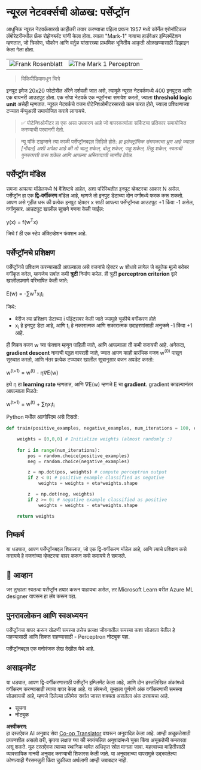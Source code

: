 <!--
CO_OP_TRANSLATOR_METADATA:
{
  "original_hash": "59021c5f419d3feda19075910a74280a",
  "translation_date": "2025-07-09T16:56:08+00:00",
  "source_file": "15-rag-and-vector-databases/data/perceptron.md",
  "language_code": "mr"
}
-->
# न्यूरल नेटवर्क्सची ओळख: पर्सेप्ट्रॉन

आधुनिक न्यूरल नेटवर्कसारखे काहीतरी तयार करण्याचा पहिला प्रयत्न 1957 मध्ये कॉर्नेल एरोनॉटिकल लॅबोरेटरीमधील फ्रँक रोझेनब्लॅट यांनी केला होता. त्याला "Mark-1" नावाचा हार्डवेअर इम्प्लिमेंटेशन म्हणतात, जो त्रिकोण, चौकोन आणि वर्तुळ यांसारख्या प्राथमिक भूमितीय आकृती ओळखण्यासाठी डिझाइन केला गेला होता.

|      |      |
|--------------|-----------|
|<img src='images/Rosenblatt-wikipedia.jpg' alt='Frank Rosenblatt'/> | <img src='images/Mark_I_perceptron_wikipedia.jpg' alt='The Mark 1 Perceptron' />|

> विकिपीडियामधून चित्रे

इनपुट इमेज 20x20 फोटोसेंल अ‍ॅरेने दर्शवली जात असे, त्यामुळे न्यूरल नेटवर्कमध्ये 400 इनपुट्स आणि एक बायनरी आउटपुट होता. एक सोपा नेटवर्क एक न्यूरॉनचा समावेश करतो, ज्याला **threshold logic unit** असेही म्हणतात. न्यूरल नेटवर्कचे वजन पोटेन्शिओमीटरसारखे काम करत होते, ज्याला प्रशिक्षणाच्या टप्प्यात मॅन्युअली समायोजित करावे लागायचे.

> ✅ पोटेन्शिओमीटर हा एक असा उपकरण आहे जो वापरकर्त्याला सर्किटचा प्रतिकार समायोजित करण्याची परवानगी देतो.

> न्यू यॉर्क टाइम्सने त्या काळी पर्सेप्ट्रॉनबद्दल लिहिले होते: *हा इलेक्ट्रॉनिक संगणकाचा भ्रूण आहे ज्याला [नौदल] अशी अपेक्षा आहे की तो चालू शकेल, बोलू शकेल, पाहू शकेल, लिहू शकेल, स्वतःची पुनरुत्पत्ती करू शकेल आणि आपल्या अस्तित्वाची जाणीव ठेवेल.*

## पर्सेप्ट्रॉन मॉडेल

समजा आपल्या मॉडेलमध्ये N वैशिष्ट्ये आहेत, अशा परिस्थितीत इनपुट व्हेक्टरचा आकार N असेल. पर्सेप्ट्रॉन हा एक **द्वि-वर्गीकरण** मॉडेल आहे, म्हणजे तो इनपुट डेटाच्या दोन वर्गांमध्ये फरक करू शकतो. आपण असे गृहीत धरू की प्रत्येक इनपुट व्हेक्टर x साठी आपल्या पर्सेप्ट्रॉनचा आउटपुट +1 किंवा -1 असेल, वर्गानुसार. आउटपुट खालील सूत्राने गणना केली जाईल:

y(x) = f(w<sup>T</sup>x)

जिथे f ही एक स्टेप अ‍ॅक्टिव्हेशन फंक्शन आहे.

## पर्सेप्ट्रॉनचे प्रशिक्षण

पर्सेप्ट्रॉनचे प्रशिक्षण करण्यासाठी आपल्याला असे वजनांचे व्हेक्टर w शोधावे लागेल जे बहुतेक मूल्ये बरोबर वर्गीकृत करेल, म्हणजेच सर्वात कमी **त्रुटी** निर्माण करेल. ही त्रुटी **perceptron criterion** द्वारे खालीलप्रमाणे परिभाषित केली जाते:

E(w) = -∑w<sup>T</sup>x<sub>i</sub>t<sub>i</sub>

जिथे:

* बेरीज त्या प्रशिक्षण डेटाच्या i पॉइंट्सवर केली जाते ज्यामुळे चुकीचे वर्गीकरण होते
* x<sub>i</sub> हे इनपुट डेटा आहे, आणि t<sub>i</sub> हे नकारात्मक आणि सकारात्मक उदाहरणांसाठी अनुक्रमे -1 किंवा +1 आहे.

ही निकष वजन w च्या फंक्शन म्हणून पाहिली जाते, आणि आपल्याला ती कमी करायची आहे. अनेकदा, **gradient descent** नावाची पद्धत वापरली जाते, ज्यात आपण काही प्रारंभिक वजन w<sup>(0)</sup> पासून सुरुवात करतो, आणि नंतर प्रत्येक टप्प्यावर खालील सूत्रानुसार वजन अपडेट करतो:

w<sup>(t+1)</sup> = w<sup>(t)</sup> - η∇E(w)

इथे η हा **learning rate** म्हणतात, आणि ∇E(w) म्हणजे E चा **gradient**. gradient काढल्यानंतर आपल्याला मिळते:

w<sup>(t+1)</sup> = w<sup>(t)</sup> + ∑ηx<sub>i</sub>t<sub>i</sub>

Python मधील अल्गोरिदम असे दिसतो:

```python
def train(positive_examples, negative_examples, num_iterations = 100, eta = 1):

    weights = [0,0,0] # Initialize weights (almost randomly :)
        
    for i in range(num_iterations):
        pos = random.choice(positive_examples)
        neg = random.choice(negative_examples)

        z = np.dot(pos, weights) # compute perceptron output
        if z < 0: # positive example classified as negative
            weights = weights + eta*weights.shape

        z  = np.dot(neg, weights)
        if z >= 0: # negative example classified as positive
            weights = weights - eta*weights.shape

    return weights
```

## निष्कर्ष

या धड्यात, आपण पर्सेप्ट्रॉनबद्दल शिकलात, जो एक द्वि-वर्गीकरण मॉडेल आहे, आणि त्याचे प्रशिक्षण कसे करायचे हे वजनांच्या व्हेक्टरचा वापर करून कसे करायचे ते समजले.

## 🚀 आव्हान

जर तुम्हाला स्वतःचा पर्सेप्ट्रॉन तयार करून पाहायचा असेल, तर Microsoft Learn वरील Azure ML designer वापरून हा लॅब करून पहा.

## पुनरावलोकन आणि स्वअध्ययन

पर्सेप्ट्रॉनचा वापर करून खेळणी समस्या तसेच प्रत्यक्ष जीवनातील समस्या कशा सोडवता येतील हे पाहण्यासाठी आणि शिकत राहण्यासाठी - Perceptron नोटबुक पहा.

पर्सेप्ट्रॉनबद्दल एक मनोरंजक लेख देखील येथे आहे.

## असाइनमेंट

या धड्यात, आपण द्वि-वर्गीकरणासाठी पर्सेप्ट्रॉन इम्प्लिमेंट केला आहे, आणि दोन हस्तलिखित अंकांमध्ये वर्गीकरण करण्यासाठी त्याचा वापर केला आहे. या लॅबमध्ये, तुम्हाला पूर्णपणे अंक वर्गीकरणाची समस्या सोडवायची आहे, म्हणजे दिलेल्या प्रतिमेस सर्वात जास्त शक्यता असलेला अंक ठरवायचा आहे.

* सूचना
* नोटबुक

**अस्वीकरण**:  
हा दस्तऐवज AI अनुवाद सेवा [Co-op Translator](https://github.com/Azure/co-op-translator) वापरून अनुवादित केला आहे. आम्ही अचूकतेसाठी प्रयत्नशील असलो तरी, कृपया लक्षात घ्या की स्वयंचलित अनुवादांमध्ये चुका किंवा अचूकतेची कमतरता असू शकते. मूळ दस्तऐवज त्याच्या स्थानिक भाषेत अधिकृत स्रोत मानला जावा. महत्त्वाच्या माहितीसाठी व्यावसायिक मानवी अनुवाद करण्याची शिफारस केली जाते. या अनुवादाच्या वापरामुळे उद्भवलेल्या कोणत्याही गैरसमजुती किंवा चुकीच्या अर्थलागी आम्ही जबाबदार नाही.
